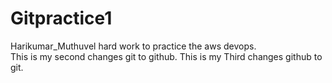 # Gitpractice1
Harikumar_Muthuvel hard work to practice the aws devops.<br>
This is my second changes git to github.
This is my Third changes github to git.
